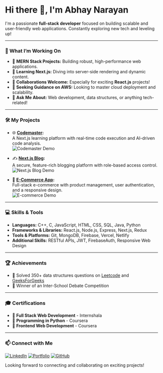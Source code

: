 # Hi there 👋, I'm Abhay Narayan

I'm a passionate **full-stack developer** focused on building scalable and user-friendly web applications. Constantly exploring new tech and leveling up!

---

### 🚀 What I’m Working On

- 🔭 **MERN Stack Projects:** Building robust, high-performance web applications.
- 🌱 **Learning Next.js:** Diving into server-side rendering and dynamic content.
- 👯 **Collaborations Welcome:** Especially for exciting **React.js** projects!
- 🤔 **Seeking Guidance on AWS:** Looking to master cloud deployment and scalability.
- 💬 **Ask Me About:** Web development, data structures, or anything tech-related!

---

### 🛠️ My Projects

- 🌐 **[Codemaster](https://codemaster-navy.vercel.app/):**  
  A Next.js learning platform with real-time code execution and AI-driven code analysis.  
  ![Codemaster Demo](https://img.shields.io/badge/Demo-Live-blue)

- ✍️ **[Next.js Blog](https://next-blog-ab.vercel.app/):**  
  A secure, feature-rich blogging platform with role-based access control.  
  ![Next.js Blog Demo](https://img.shields.io/badge/Demo-Live-green)

- 🛒 **[E-Commerce App](https://github.com/Abhay-Narayan/Ecom):**  
  Full-stack e-commerce with product management, user authentication, and a responsive design.  
  ![E-commerce Demo](https://img.shields.io/badge/Repo-GitHub-lightgrey)

---

### 💻 Skills & Tools

- **Languages:** C++, C, JavaScript, HTML, CSS, SQL, Java, Python  
- **Frameworks & Libraries:** React.js, Node.js, Express, Next.js, Redux  
- **Tools & Platforms:** Git, MongoDB, Firebase, Vercel, Netlify  
- **Additional Skills:** RESTful APIs, JWT, FirebaseAuth, Responsive Web Design

---

### 🏆 Achievements

- 🚀 Solved 350+ data structures questions on [Leetcode](https://leetcode.com/Abhay016/) and [GeeksForGeeks](https://auth.geeksforgeeks.org/user/abhayn2002)
- 🥇 Winner of an Inter-School Debate Competition  

---

### 🎓 Certifications

- 📜 **Full Stack Web Development** - Internshala  
- 📜 **Programming in Python** - Coursera  
- 📜 **Frontend Web Development** - Coursera  

---

### 📫 Connect with Me

[![LinkedIn](https://img.shields.io/badge/LinkedIn-blue?style=for-the-badge&logo=linkedin)](https://www.linkedin.com/in/abhay-narayan-846885219/) 
[![Portfolio](https://img.shields.io/badge/Portfolio-blueviolet?style=for-the-badge&logo=github)](https://abhay-narayan.github.io/animated-portfolio/) 
[![GitHub](https://img.shields.io/badge/GitHub-lightgrey?style=for-the-badge&logo=github)](https://github.com/Abhay-Narayan) 

Looking forward to connecting and collaborating on exciting projects!

